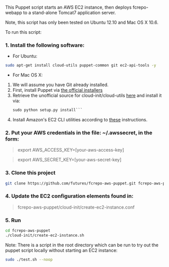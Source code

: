 This Puppet script starts an AWS EC2 instance, then deploys fcrepo-webapp to a stand-alone Tomcat7 application server.

Note, this script has only been tested on Ubuntu 12.10 and Mac OS X 10.6.

To run this script:

### 1. Install the following software:
* For Ubuntu:
```bash
sudo apt-get install cloud-utils puppet-common git ec2-api-tools -y
```
* For Mac OS X:
 1. We will assume you have Git already installed.
 2. First, install Puppet via [the official installers](http://docs.puppetlabs.com/guides/installation.html#mac-os-x)
 3. Retrieve the unofficial source for cloud-init/cloud-utils [here](https://github.com/lovelysystems/cloud-init)
			and install it via:
    ```python setup.py build; 
    sudo python setup.py install```
 4. Install Amazon's EC2 CLI utilities according to [these](http://www.robertsosinski.com/2008/01/26/starting-amazon-ec2-with-mac-os-x/) instructions.

### 2. Put your AWS credentials in the file: ~/.awssecret, in the form:
> export AWS_ACCESS_KEY=[your-aws-access-key]

> export AWS_SECRET_KEY=[your-aws-secret-key]

### 3. Clone this project
```bash
git clone https://github.com/futures/fcrepo-aws-puppet.git fcrepo-aws-puppet
```

### 4. Update the EC2 configuration elements found in:
> fcrepo-aws-puppet/cloud-init/create-ec2-instance.conf

### 5. Run
```bash
cd fcrepo-aws-puppet
./cloud-init/create-ec2-instance.sh
```

Note: There is a script in the root directory which can be run to try out the puppet script locally without starting an EC2 instance:
```bash
sudo ./test.sh --noop
```

